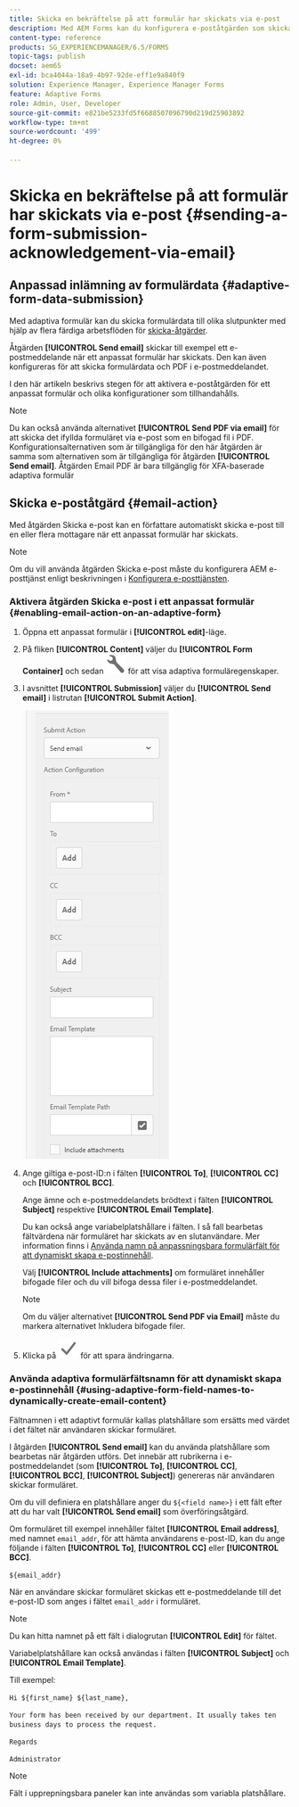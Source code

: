 ```yaml
---
title: Skicka en bekräftelse på att formulär har skickats via e-post
description: Med AEM Forms kan du konfigurera e-poståtgärden som skickar en bekräftelse till en användare när formuläret skickas.
content-type: reference
products: SG_EXPERIENCEMANAGER/6.5/FORMS
topic-tags: publish
docset: aem65
exl-id: bca4044a-18a9-4b97-92de-eff1e9a840f9
solution: Experience Manager, Experience Manager Forms
feature: Adaptive Forms
role: Admin, User, Developer
source-git-commit: e821be5233fd5f6688507096790d219d25903892
workflow-type: tm+mt
source-wordcount: '499'
ht-degree: 0%

---
```


# Skicka en bekräftelse på att formulär har skickats via e-post {#sending-a-form-submission-acknowledgement-via-email}

## Anpassad inlämning av formulärdata {#adaptive-form-data-submission}

Med adaptiva formulär kan du skicka formulärdata till olika slutpunkter med hjälp av flera färdiga arbetsflöden för [skicka-åtgärder](../../forms/using/configuring-submit-actions.md).

Åtgärden **[!UICONTROL Send email]** skickar till exempel ett e-postmeddelande när ett anpassat formulär har skickats. Den kan även konfigureras för att skicka formulärdata och PDF i e-postmeddelandet.

I den här artikeln beskrivs stegen för att aktivera e-poståtgärden för ett anpassat formulär och olika konfigurationer som tillhandahålls.

>[!NOTE]
>
>Du kan också använda alternativet **[!UICONTROL Send PDF via email]** för att skicka det ifyllda formuläret via e-post som en bifogad fil i PDF. Konfigurationsalternativen som är tillgängliga för den här åtgärden är samma som alternativen som är tillgängliga för åtgärden **[!UICONTROL Send email]**. Åtgärden Email PDF är bara tillgänglig för XFA-baserade adaptiva formulär

## Skicka e-poståtgärd {#email-action}

Med åtgärden Skicka e-post kan en författare automatiskt skicka e-post till en eller flera mottagare när ett anpassat formulär har skickats.

>[!NOTE]
>
>Om du vill använda åtgärden Skicka e-post måste du konfigurera AEM e-posttjänst enligt beskrivningen i [Konfigurera e-posttjänsten](/help/sites-administering/notification.md#configuring-the-mail-service).

### Aktivera åtgärden Skicka e-post i ett anpassat formulär {#enabling-email-action-on-an-adaptive-form}

1. Öppna ett anpassat formulär i **[!UICONTROL edit]**-läge.

1. På fliken **[!UICONTROL Content]** väljer du **[!UICONTROL Form Container]** och sedan ![configure](assets/configure-icon.svg) för att visa adaptiva formuläregenskaper.

1. I avsnittet **[!UICONTROL Submission]** väljer du **[!UICONTROL Send email]** i listrutan **[!UICONTROL Submit Action]**.

   ![Skicka åtgärder](assets/submission-actions.png)

1. Ange giltiga e-post-ID:n i fälten **[!UICONTROL To]**, **[!UICONTROL CC]** och **[!UICONTROL BCC]**.

   Ange ämne och e-postmeddelandets brödtext i fälten **[!UICONTROL Subject]** respektive **[!UICONTROL Email Template]**.

   Du kan också ange variabelplatshållare i fälten. I så fall bearbetas fältvärdena när formuläret har skickats av en slutanvändare. Mer information finns i [Använda namn på anpassningsbara formulärfält för att dynamiskt skapa e-postinnehåll](../../forms/using/form-submission-receipt-via-email.md#p-using-adaptive-form-field-names-to-dynamically-create-email-content-p).

   Välj **[!UICONTROL Include attachments]** om formuläret innehåller bifogade filer och du vill bifoga dessa filer i e-postmeddelandet.

   >[!NOTE]
   >
   >Om du väljer alternativet **[!UICONTROL Send PDF via Email]** måste du markera alternativet Inkludera bifogade filer.

1. Klicka på ![Spara](assets/save_icon.svg) för att spara ändringarna.

### Använda adaptiva formulärfältsnamn för att dynamiskt skapa e-postinnehåll {#using-adaptive-form-field-names-to-dynamically-create-email-content}

Fältnamnen i ett adaptivt formulär kallas platshållare som ersätts med värdet i det fältet när användaren skickar formuläret.

I åtgärden **[!UICONTROL Send email]** kan du använda platshållare som bearbetas när åtgärden utförs. Det innebär att rubrikerna i e-postmeddelandet (som **[!UICONTROL To]**, **[!UICONTROL CC]**, **[!UICONTROL BCC]**, **[!UICONTROL Subject]**) genereras när användaren skickar formuläret.

Om du vill definiera en platshållare anger du `${<field name>}` i ett fält efter att du har valt **[!UICONTROL Send email]** som överföringsåtgärd.

Om formuläret till exempel innehåller fältet **[!UICONTROL Email address]**, med namnet `email_addr`, för att hämta användarens e-post-ID, kan du ange följande i fälten **[!UICONTROL To]**, **[!UICONTROL CC]** eller **[!UICONTROL BCC]**.

`${email_addr}`

När en användare skickar formuläret skickas ett e-postmeddelande till det e-post-ID som anges i fältet `email_addr` i formuläret.

>[!NOTE]
>
>Du kan hitta namnet på ett fält i dialogrutan **[!UICONTROL Edit]** för fältet.

Variabelplatshållare kan också användas i fälten **[!UICONTROL Subject]** och **[!UICONTROL Email Template]**.

Till exempel:

`Hi ${first_name} ${last_name},`

`Your form has been received by our department. It usually takes ten business days to process the request.`

`Regards`

`Administrator`

>[!NOTE]
>
>Fält i upprepningsbara paneler kan inte användas som variabla platshållare.
